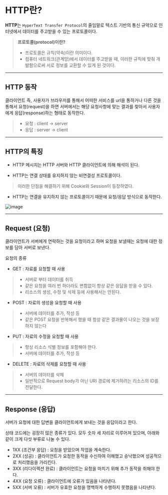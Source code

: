 # HTTP란?

**HTTP**는 `HyperText Transfer Protocol`의 줄임말로 텍스트 기반의 통신 규약으로 인터넷에서 데이터를 주고받을 수 있는 프로토콜이다.

> **프로토콜(protocol)이란?**
> - 프로토콜은 규칙(약속)이란 의미이다.
> - 컴퓨터 네트워크(관계망)에서 데이터를 주고받을 때, 이러한 규칙에 맞춰 개발함으로써 서로 정보를 교환할 수 있게 된 것이다.

***

## HTTP 동작

클라이언트 즉, 사용자가 브라우저를 통해서 어떠한 서비스를 url을 통하거나 다른 것을 통해서 요청(request)을 하면 서버에서는 해당 요청사항에 맞는 결과를 찾아서 사용자에게 응답(response)하는 형태로 동작한다.
> - 요청 : client -> server
> - 응답 : server -> client

***

## HTTP의 특징

- HTTP 메시지는 HTTP 서버와 HTTP 클라이언트에 의해 해석이 된다.

- HTTP는 연결 상태를 유지하지 않는 비연결성 프로토콜이다.
> 이러한 단점을 해결하기 위해 Cookie와 Session이 등장하였다.

- HTTP는 연결을 유지하지 않는 프로토콜이기 때문에 요청/응답 방식으로 동작한다.

![image](https://velog.velcdn.com/post-images%2Fsurim014%2Fe0aa5520-2d59-11ea-86da-fb3b00230640%2Fimage.png)

***

## Request (요청)
클라이언트가 서버에게 연락하는 것을 요청이라고 하며 요청을 보낼때는 요청에 대한 정보를 담아 서버로 보낸다.

요청의 종류
- GET : 자료를 요청할 때 사용
> - 서버로 부터 데이터를 취득
> - 같은 요청을 여러 번 하더라도 변함없이 항상 같은 응답을 받을 수 있다.
> - 리소스의 생성, 수정 및 삭제 등에 사용해서는 안된다.

- POST : 자료의 생성을 요청할 때 사용
> - 서버에 데이터를 추가, 작성 등
> - 같은 POST 요청을 반복해서 했을 때 항상 같은 결과물이 나오는 것을 보장하지 않는다

- PUT : 자료의 수정을 요청할 때 사용
> - 항상 리소스 식별 정보를 포함해야 한다.
> - 서버에 데이터를 추가, 작성 등

- DELETE : 자료의 삭제를 요청할 때 사용
> - 서버의 데이터를 삭제
> - 일반적으로 Request body가 아닌 URI 경로에 제거하려는 리소스의 ID를 전달한다.



***

## Response (응답)

서버가 요청에 대한 답변을 클라이언트에게 보내는 것을 응답이라고 한다.

상태 코드에는 굉장히 많은 종류가 있다. 모두 숫자 세 자리로 이루어져 있으며, 아래와 같이 크게 다섯 부류로 나눌 수 있다.

- 1XX (조건부 응답) : 요청을 받았으며 작업을 계속한다.
- 2XX (성공) : 클라이언트가 요청한 동작을 수신하여 이해했고 승낙했으며 성공적으로 처리했음을 가리킨다.
- 3XX (리다이렉션 완료) : 클라이언트는 요청을 마치기 위해 추가 동작을 취해야 한다.
- 4XX (요청 오류) : 클라이언트에 오류가 있음을 나타낸다.
- 5XX (서버 오류) : 서버가 유효한 요청을 명백하게 수행하지 못했음을 나타낸다.